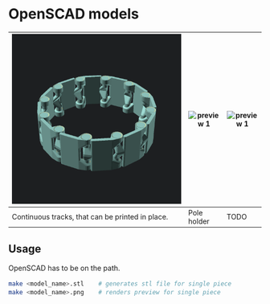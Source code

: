 # OpenSCAD models


| ![preview 1](images/continuous_track.png) | ![preview 1](images/pole_holder.png) | ![preview 1](images/todo.png) |
| --- | --- | --- |
| Continuous tracks, that can be printed in place. | Pole holder | TODO |

## Usage

OpenSCAD has to be on the path.

```sh
make <model_name>.stl    # generates stl file for single piece
make <model_name>.png    # renders preview for single piece
```